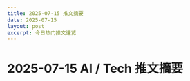 ```yaml
---
title: 2025-07-15 推文摘要
date: 2025-07-15
layout: post
excerpt: 今日热门推文速览
---
```


# 2025-07-15 AI / Tech 推文摘要

